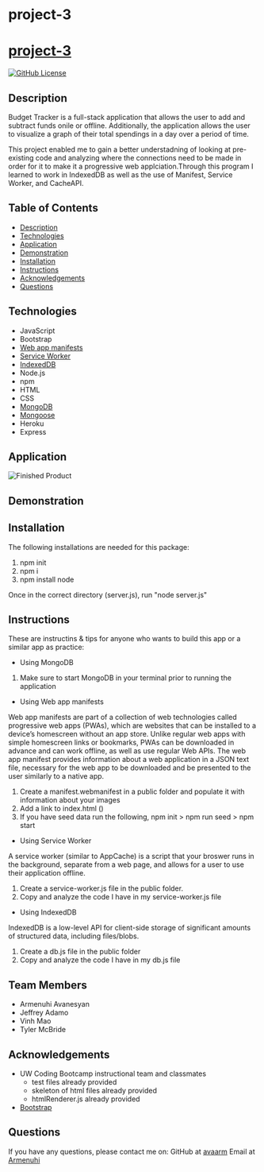 # project-3

# [project-3](https://polar-ocean-72761.herokuapp.com/)


[![GitHub License](https://img.shields.io/badge/License-orange.svg)](Develop/License/MIT.md)
<!-- [![GitHub Test](https://img.shields.io/badge/Test-blue.svg)](#test) -->
<!-- can put technologies here as shield icons and their versions -->


## Description 

Budget Tracker is a full-stack application that allows the user to add and subtract funds onile or offline. 
Additionally, the application allows the user to visualize a graph of their total spendings in a day over a period of time. 

This project enabled me to gain a better understadning of looking at pre-existing code and analyzing where the connections
need to be made in order for it to make it a progressive web applciation.Through this program I learned to work in IndexedDB as well as the use of Manifest, Service Worker, and CacheAPI. 


## Table of Contents

* [Description](#Description)
* [Technologies](#technologies)
* [Application](#Application)
* [Demonstration](#demonstration)
* [Installation](#installation)
* [Instructions](#instructions)
* [Acknowledgements](#acknowledgements)
* [Questions](#questions)

## Technologies

* JavaScript
* Bootstrap
* [Web app manifests](https://developer.mozilla.org/en-US/docs/Mozilla/Add-ons/WebExtensions/manifest.json)
* [Service Worker](https://developers.google.com/web/fundamentals/primers/service-workers)
* [IndexedDB](https://developer.mozilla.org/en-US/docs/Web/API/IndexedDB_API)
* Node.js
* npm
* HTML
* CSS
* [MongoDB](https://docs.mongodb.com/)
* [Mongoose](https://mongoosejs.com/)
* Heroku
* Express 

## Application 

![Finished Product](./public/images/image.png)

## Demonstration 

<!-- ![Application Demo](./public/assets/video.gif) -->


## Installation

The following installations are needed for this package:
1. npm init 
2. npm i  
3. npm install node
    
Once in the correct directory (server.js), run "node server.js"

## Instructions

These are instructins & tips for anyone who wants to build this app or a similar app as practice:

* Using MongoDB

1. Make sure to start MongoDB in your terminal prior to running the application

* Using Web app manifests

Web app manifests are part of a collection of web technologies called progressive web apps (PWAs), which are websites that can be installed to a device’s homescreen without an app store. Unlike regular web apps with simple homescreen links or bookmarks, PWAs can be downloaded in advance and can work offline, as well as use regular Web APIs.
The web app manifest provides information about a web application in a JSON text file, necessary for the web app to be downloaded and be presented to the user similarly to a native app.

1. Create a manifest.webmanifest in a public folder and populate it with information about your images 
2. Add a link to index.html (<link rel="manifest" href="manifest.webmanifest">)
3. If you have seed data run the following, npm init > npm run seed > npm start

* Using Service Worker

A service worker (similar to AppCache) is a script that your broswer runs in the background, separate from a web page, and allows for a user to use their application offline. 

1. Create a service-worker.js file in the public folder.
2. Copy and analyze the code I have in my service-worker.js file


* Using IndexedDB

IndexedDB is a low-level API for client-side storage of significant amounts of structured data, including files/blobs. 

1. Create a db.js file in the public folder
2. Copy and analyze the code I have in my db.js file 


## Team Members
* Armenuhi Avanesyan
* Jeffrey Adamo
* Vinh Mao
* Tyler McBride


## Acknowledgements

* UW Coding Bootcamp instructional team and classmates
    * test files already provided
    * skeleton of html files already provided
    * htmlRenderer.js already provided
* [Bootstrap](https://getbootstrap.com/docs/4.1/getting-started/introduction/)


## Questions 

If you have any questions, please contact me on:
GitHub at [avaarm](https://github.com/avaarm)
Email at [Armenuhi](mailto:avaarm95@mail.com)